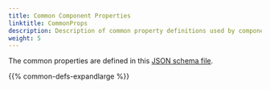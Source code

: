 ```yaml
---
title: Common Component Properties
linktitle: CommonProps
description: Description of common property definitions used by components
weight: 5
---
```


The common properties are defined in this [JSON schema file](https://raw.githubusercontent.com/Altinn/app-frontend-react/chore/update-component-schemas/schemas/json/component/common-defs.schema.v1.json).

{{% common-defs-expandlarge %}}